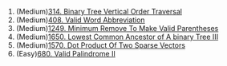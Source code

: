 1. (Medium)[314. Binary Tree Vertical Order Traversal](https://github.com/yuchenwang2011/Java-Practice/blob/master/301-600/301-350/314.BinaryTreeVerticalOrderTraversal.java)
2. (Medium)[408. Valid Word Abbreviation](https://github.com/yuchenwang2011/Java-Practice/blob/master/301-600/401-450/408.ValidWordAbbreviation.java)
3. (Medium)[1249. Minimum Remove To Make Valid Parentheses](https://github.com/yuchenwang2011/Java-Practice/blob/master/1200-1500/1200-1250/1249.MinimumRemoveToMakeValidParentheses.java)
4. (Medium)[1650. Lowest Common Ancestor of A binary Tree III](https://github.com/yuchenwang2011/Java-Practice/blob/master/1500-1800/1600-1650/1650.LowestCommonAncestorOfABinaryTreeIII.java)
5. (Medium)[1570. Dot Product Of Two Sparse Vectors](https://github.com/yuchenwang2011/Java-Practice/blob/master/1500-1800/1550-1600/1570.DotProductOfTwoSparseVectors.java)
6. (Easy)[680. Valid Palindrome II](https://github.com/yuchenwang2011/Java-Practice/blob/master/601-900/650-700/680.ValidPalindromeII.java)
